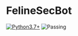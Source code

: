 # FelineSecBot
[![Python3.7+](https://img.shields.io/badge/Python-3.7%2B-green.svg)](https://www.python.org/downloads)
![Passing](https://img.shields.io/badge/Build-Passing-brightgreen.svg)
